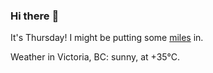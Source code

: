 ### Hi there :wave:

It's Thursday! I might be putting some [miles](https://www.strava.com/athletes/889963) in.

Weather in Victoria, BC: sunny, at +35°C.
